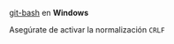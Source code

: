 [git-bash] en **Windows**

Asegúrate de activar la normalización `CRLF`

[git-bash]: https://git-for-windows.github.io
